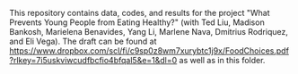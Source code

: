 This repository contains data, codes, and results for the project "What Prevents Young People from Eating Healthy?" (with Ted Liu, Madison Bankosh, Marielena Benavides, Yang Li, Marlene Nava, Dmitrius Rodriquez, and Eli Vega). 
The draft can be found at https://www.dropbox.com/scl/fi/c9sp0z8wm7xurybtc1j9x/FoodChoices.pdf?rlkey=7i5uskviwcudfbcfio4bfqal5&e=1&dl=0 as well as in this folder. 
